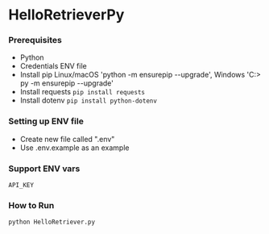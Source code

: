 # HelloRetrieverPy

### Prerequisites
* Python
* Credentials ENV file
* Install pip Linux/macOS 'python -m ensurepip --upgrade', Windows 'C:> py -m ensurepip --upgrade'
* Install requests `pip install requests`
* Install dotenv `pip install python-dotenv`

### Setting up ENV file
* Create new file called ".env"
* Use .env.example as an example

### Support ENV vars
`API_KEY`

### How to Run
`python HelloRetriever.py`


